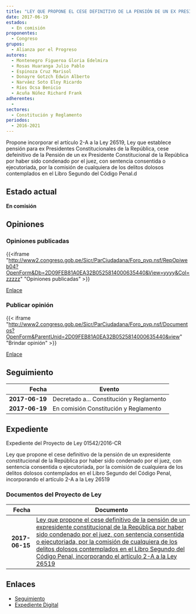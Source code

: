 ```yaml
---
title: "LEY QUE PROPONE EL CESE DEFINITIVO DE LA PENSIÓN DE UN EX PRESIDENTE CONSTITUCIONAL DE LA REPÚBLICA POR HABER SIDO CONDENADO POR EL JUEZ, CON SENTENCIA CONSENTIDA O EJECUTORIADA, POR LA COMISIÓN DE CUALQUIERA DE LOS DELITOS DOLOSOS CONTEMPLADOS EN EL LIBRO SEGUNDO DEL CÓDIGO PENAL, INCORPORANDO EL ARTÍCULO 2-A A LA LEY 26519"
date: 2017-06-19
estados: 
  - En comisión
proponentes: 
  - Congreso
grupos: 
  - Alianza por el Progreso
autores: 
  - Montenegro Figueroa Gloria Edelmira
  - Rosas Huaranga Julio Pablo
  - Espinoza Cruz Marisol
  - Donayre Gotzch Edwin Alberto
  - Narváez Soto Eloy Ricardo
  - Ríos Ocsa Benicio
  - Acuña Núñez Richard Frank
adherentes: 
  - 
sectores: 
  - Constitución y Reglamento
periodos: 
  - 2016-2021
---
```


Propone incorporar el artículo 2-A a la Ley 26519, Ley que establece pensión para ex Presidentes Constitucionales de la República, cese defeinitivo de la Pensión de un ex Presidente Constitucional de la República por haber sido condenado por el juez, con sentencia consentida o ejecutoriada, por la comisión de cualquiera de los delitos dolosos contemplados en el Libro Segundo del Código Penal.d


## Estado actual

**En comisión**

## Opiniones

### Opiniones publicadas

{{<iframe "http://www2.congreso.gob.pe/Sicr/ParCiudadana/Foro_pvp.nsf/RepOpiweb04?OpenForm&Db=2D09FEB81A0EA32B0525814000635440&View=yyyy&Col=zzzzz" "Opiniones publicadas" >}}

[Enlace](http://www2.congreso.gob.pe/Sicr/ParCiudadana/Foro_pvp.nsf/RepOpiweb04?OpenForm&Db=2D09FEB81A0EA32B0525814000635440&View=yyyy&Col=zzzzz)
### Publicar opinión

{{< iframe "http://www2.congreso.gob.pe/Sicr/ParCiudadana/Foro_pvp.nsf/Documentos?OpenForm&ParentUnid=2D09FEB81A0EA32B0525814000635440&view" "Brindar opinión" >}}

[Enlace](http://www2.congreso.gob.pe/Sicr/ParCiudadana/Foro_pvp.nsf/Documentos?OpenForm&ParentUnid=2D09FEB81A0EA32B0525814000635440&view)

## Seguimiento

| Fecha | Evento |
|------:|--------|
| **2017-06-19** | Decretado a... Constitución y Reglamento|
| **2017-06-19** | En comisión Constitución y Reglamento|


## Expediente

Expediente del Proyecto de Ley 01542/2016-CR

Ley que propone el cese definitivo de la pensión de un expresidente constitucional de la República por haber sido condenado por el juez, con sentencia consentida o ejecutoriada, por la comisión de cualquiera de los delitos dolosos contemplados en el Libro Segundo del Código Penal, incorporando el artículo 2-A a la Ley 26519


### Documentos del Proyecto de Ley

| Fecha | Documento |
|------:|--------|
| **2017-06-15** | [Ley que propone el cese definitivo de la pensión de un expresidente constitucional de la República por haber sido condenado por el juez, con sentencia consentida o ejecutoriada, por la comisión de cualquiera de los delitos dolosos contemplados en el Libro Segundo del Código Penal, incorporando el artículo 2-A a la Ley 26519](http://www.leyes.congreso.gob.pe/Documentos/2016_2021/Proyectos_de_Ley_y_de_Resoluciones_Legislativas/PL0154220170615.PDF) |

## Enlaces 

- [Seguimiento](http://www2.congreso.gob.pe/Sicr/TraDocEstProc/CLProLey2016.nsf/f7fff46988ca05b1052578e100829cc7/cfafffbf44075b7505258140007f65ea?OpenDocument)
- [Expediente Digital](http://www2.congreso.gob.pehttp://www2.congreso.gob.pe/Sicr/TraDocEstProc/CLProLey2016.nsf/f7fff46988ca05b1052578e100829cc7/cfafffbf44075b7505258140007f65ea?OpenDocument&Click=05257FB7005EB655.eb71d0cf91d8294e05256cdf006b5706/$Body/0.1C6C)
